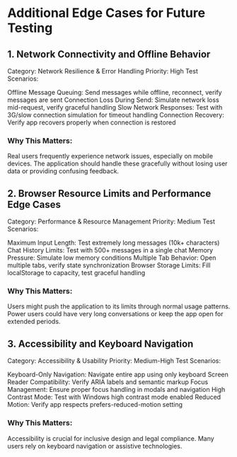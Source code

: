 # Additional Edge Cases for Future Testing

## 1. Network Connectivity and Offline Behavior
Category: Network Resilience & Error Handling
Priority: High
Test Scenarios:

Offline Message Queuing: Send messages while offline, reconnect, verify messages are sent
Connection Loss During Send: Simulate network loss mid-request, verify graceful handling
Slow Network Responses: Test with 3G/slow connection simulation for timeout handling
Connection Recovery: Verify app recovers properly when connection is restored

### Why This Matters:
Real users frequently experience network issues, especially on mobile devices. The application should handle these gracefully without losing user data or providing confusing feedback.

## 2. Browser Resource Limits and Performance Edge Cases
Category: Performance & Resource Management
Priority: Medium
Test Scenarios:

Maximum Input Length: Test extremely long messages (10k+ characters)
Chat History Limits: Test with 500+ messages in a single chat
Memory Pressure: Simulate low memory conditions
Multiple Tab Behavior: Open multiple tabs, verify state synchronization
Browser Storage Limits: Fill localStorage to capacity, test graceful handling

### Why This Matters:
Users might push the application to its limits through normal usage patterns. Power users could have very long conversations or keep the app open for extended periods.

## 3. Accessibility and Keyboard Navigation
Category: Accessibility & Usability
Priority: Medium-High
Test Scenarios:

Keyboard-Only Navigation: Navigate entire app using only keyboard
Screen Reader Compatibility: Verify ARIA labels and semantic markup
Focus Management: Ensure proper focus handling in modals and navigation
High Contrast Mode: Test with Windows high contrast mode enabled
Reduced Motion: Verify app respects prefers-reduced-motion setting

### Why This Matters:
Accessibility is crucial for inclusive design and legal compliance. Many users rely on keyboard navigation or assistive technologies.